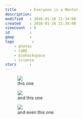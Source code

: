 ```yaml
---
title      : Everyone is a Mentor
description: 
modified   : 2016-01-16 21:34:00
created    : 2016-01-16 21:34:00
viewcount  : 0
id         : 
gmap       : 
tags        :
    - photos
    - CUBE
    - biohackspace
    - science
stars      : 
---
```



<figure>
    <img src="very-young-cubeist-0.jpg">
    <figcaption>this one</figcaption>
</figure>

<figure>
    <img src="very-young-cubeist-1.jpg">
    <figcaption>and this one</figcaption>
</figure>

<figure>
    <img src="ten-year-old-cubeist.jpg">
    <figcaption>and even this one</figcaption>
</figure>
